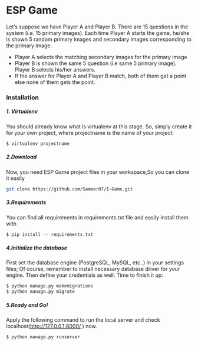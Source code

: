 ﻿# ESP Game


Let’s suppose we have Player A and Player B. There are 15 questions in the system (i.e. 15 primary images). Each time Player A starts the game, he/she is shown 5 random primary images and secondary images corresponding to the primary image. 

- Player A selects the matching secondary images for the primary image
- Player B is shown the same 5 question (i.e same 5 primary image). Player B selects his/her answers.
- If the answer for Player A and Player B match, both of them get a point else none of them gets the point.

### Installation

##### 1. Virtualenv
You should already know what is virtualenv at this stage. So, simply create it for your own project, where projectname is the name of your project:
```sh
$ virtualenv projectname
```
##### 2.Download
Now, you need ESP Game project files in your workspace,So you can clone it easily

```sh
git clone https://github.com/Sameer87/I-Game.git
```

##### 3.Requirements
You can find all requirements in requirements.txt file and easily install them with 
```sh
$ pip install -r requirements.txt
```
##### 4.Initialize the database
First set the database engine (PostgreSQL, MySQL, etc..) in your settings files; Of course, remember to install necessary database driver for your engine. Then define your credentials as well. Time to finish it up:

```sh
$ python manage.py makemigrations
$ python manage.py migrate
```
##### 5.Ready and Go!
Apply the following command to run the local server and check localhost(http://127.0.0.1:8000/ ) now.

```sh
$ python manage.py runserver
```
